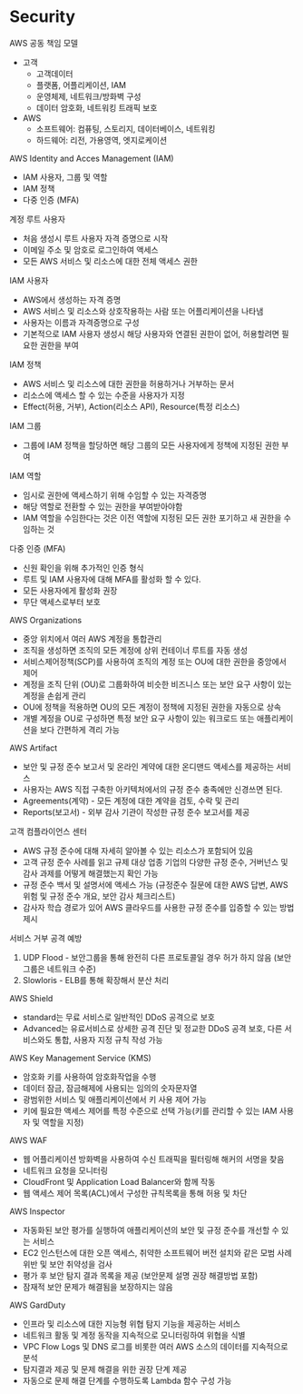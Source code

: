 # Security

AWS 공동 책임 모델
- 고객
  - 고객데이터
  - 플랫폼, 어플리케이션, IAM
  - 운영체제, 네트워크/방화벽 구성
  - 데이터 암호화, 네트워킹 트래픽 보호
- AWS
  - 소프트웨어: 컴퓨팅, 스토리지, 데이터베이스, 네트워킹
  - 하드웨어: 리전, 가용영역, 엣지로케이션

AWS Identity and Acces Management (IAM)
- IAM 사용자, 그룹 및 역할
- IAM 정책
- 다중 인증 (MFA)

계정 루트 사용자
- 처음 생성시 루트 사용자 자격 증명으로 시작
- 이메일 주소 및 암호로 로그인하여 액세스
- 모든 AWS 서비스 및 리소스에 대한 전체 액세스 권한

IAM 사용자
- AWS에서 생성하는 자격 증명
- AWS 서비스 및 리소스와 상호작용하는 사람 또는 어플리케이션을 나타냄
- 사용자는 이름과 자격증명으로 구성
- 기본적으로 IAM 사용자 생성시 해당 사용자와 연결된 권한이 없어, 허용할려면 필요한 권한을 부여

IAM 정책
- AWS 서비스 및 리소스에 대한 권한을 허용하거나 거부하는 문서
- 리소스에 액세스 할 수 있는 수준을 사용자가 지정
- Effect(허용, 거부), Action(리소스 API), Resource(특정 리소스)

IAM 그룹
- 그룹에 IAM 정책을 할당하면 해당 그룹의 모든 사용자에게 정책에 지정된 권한 부여

IAM 역할
- 임시로 권한에 액세스하기 위해 수임할 수 있는 자격증명
- 해당 역할로 전환할 수 있는 권한을 부여받아야함
- IAM 역할을 수임한다는 것은 이전 역할에 지정된 모든 권한 포기하고 새 권한을 수임하는 것

다중 인증 (MFA)
- 신원 확인을 위해 추가적인 인증 형식
- 루트 및 IAM 사용자에 대해 MFA를 활성화 할 수 있다.
- 모든 사용자에게 활성화 권장
- 무단 액세스로부터 보호

AWS Organizations
- 중앙 위치에서 여러 AWS 계정을 통합관리
- 조직을 생성하면 조직의 모든 계정에 상위 컨테이너 루트를 자동 생성
- 서비스제어정책(SCP)를 사용하여 조직의 계정 또는 OU에 대한 권한을 중앙에서 제어
- 계정을 조직 단위 (OU)로 그룹화하여 비슷한 비즈니스 또는 보안 요구 사항이 있는 계정을 손쉽게 관리
- OU에 정책을 적용하면 OU의 모든 계정이 정책에 지정된 권한을 자동으로 상속
- 개별 계정을 OU로 구성하면 특정 보안 요구 사항이 있는 워크로드 또는 애플리케이션을 보다 간편하게 격리 가능

AWS Artifact
- 보안 및 규정 준수 보고서 및 온라인 계약에 대한 온디맨드 액세스를 제공하는 서비스
- 사용자는 AWS 직접 구축한 아키텍처에서의 규정 준수 충족에만 신경쓰면 된다.
- Agreements(계약) - 모든 계정에 대한 계약을 검토, 수락 및 관리
- Reports(보고서) - 외부 감사 기관이 작성한 규정 준수 보고서를 제공

고객 컴플라이언스 센터
- AWS 규정 준수에 대해 자세히 알아볼 수 있는 리소스가 포함되어 있음
- 고객 규정 준수 사례를 읽고 규제 대상 업종 기업의 다양한 규정 준수, 거버넌스 및 감사 과제를 어떻게 해결했는지 확인 가능
- 규정 준수 백서 및 설명서에 액세스 가능 (규정준수 질문에 대한 AWS 답변, AWS 위험 및 규정 준수 개요, 보안 감사 체크리스트)
- 감사자 학습 경로가 있어 AWS 클라우드를 사용한 규정 준수를 입증할 수 있는 방법 제시

서비스 거부 공격 예방
1. UDP Flood - 보안그룹을 통해 완전히 다른 프로토콜일 경우 허가 하지 않음 (보안 그룹은 네트워크 수준)
2. Slowloris - ELB를 통해 확장해서 분산 처리

AWS Shield
- standard는 무료 서비스로 일반적인 DDoS 공격으로 보호
- Advanced는 유료서비스로 상세한 공격 진단 및 정교한 DDoS 공격 보호, 다른 서비스와도 통합, 사용자 지정 규칙 작성 가능

AWS Key Management Service (KMS)
- 암호화 키를 사용하여 암호화작업을 수행
- 데이터 잠금, 잠금해제에 사용되는 임의의 숫자문자열
- 광범위한 서비스 및 애플리케이션에서 키 사용 제어 가능
- 키에 필요한 액세스 제어를 특정 수준으로 선택 가능(키를 관리할 수 있는 IAM 사용자 및 역할을 지정)

AWS WAF
- 웹 어플리케이션 방화벽을 사용하여 수신 트래픽을 필터링해 해커의 서명을 찾음
- 네트워크 요청을 모니터링
- CloudFront 및 Application Load Balancer와 함께 작동
- 웹 액세스 제어 목록(ACL)에서 구성한 규칙목록을 통해 허용 및 차단

AWS Inspector
- 자동화된 보안 평가를 실행하여 애플리케이션의 보안 및 규정 준수를 개선할 수 있는 서비스
- EC2 인스턴스에 대한 오픈 액세스, 취약한 소프트웨어 버전 설치와 같은 모범 사례 위반 및 보안 취약성을 검사
- 평가 후 보안 탐지 결과 목록을 제공 (보안문제 설명 권장 해결방법 포함)
- 잠재적 보안 문제가 해결됨을 보장하지는 않음

AWS GardDuty
- 인프라 및 리소스에 대한 지능형 위협 탐지 기능을 제공하는 서비스
- 네트워크 활동 및 계정 동작을 지속적으로 모니터링하여 위협을 식별
- VPC Flow Logs 및 DNS 로그를 비롯한 여러 AWS 소스의 데이터를 지속적으로 분석
- 탐지결과 제공 및 문제 해결을 위한 권장 단계 제공
- 자동으로 문제 해결 단계를 수행하도록 Lambda 함수 구성 가능